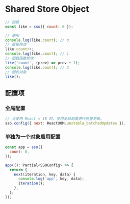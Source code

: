 # Shared Store Object

```js
// 创建
const like = sso({ count: 0 });

// 使用
console.log(like.count); // 0
// 直接修改
like.count++;
console.log(like.count); // 1
// 函数函数修改
like('count', (prev) => prev + 1);
console.log(like.count); // 2
// 回收对象
like();
```

## 配置项

### 全局配置

```js
// 当使用 React < 18 时，使用全局配置进行批量更新。
sso.config({ next: ReactDOM.unstable_batchedUpdates });
```

### 单独为一个对象启用配置

```js
const app = sso({
  count: 0,
});

app((): Partial<SSOConfig> => {
  return {
    next(iteration, key, data) {
      console.log('app', key, data);
      iteration();
    },
  };
});
```
